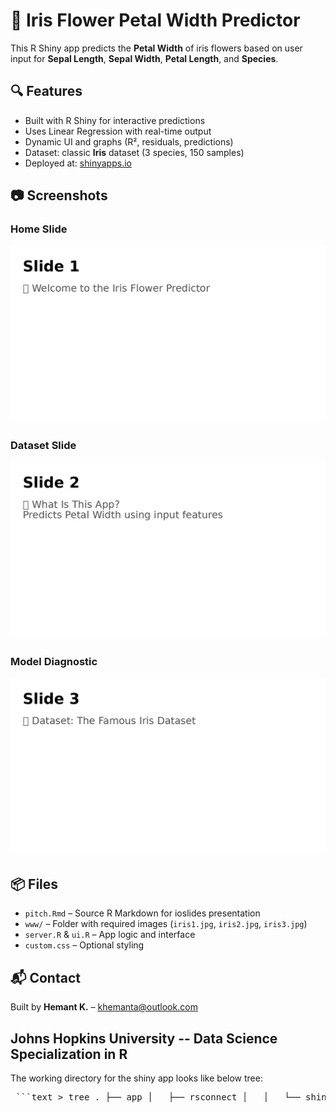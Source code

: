 
# 🌸 Iris Flower Petal Width Predictor

This R Shiny app predicts the **Petal Width** of iris flowers based on user input for **Sepal Length**, **Sepal Width**, **Petal Length**, and **Species**.

## 🔍 Features

- Built with R Shiny for interactive predictions
- Uses Linear Regression with real-time output
- Dynamic UI and graphs (R², residuals, predictions)
- Dataset: classic **Iris** dataset (3 species, 150 samples)
- Deployed at: [shinyapps.io](https://khemanta.shinyapps.io/flower-predictor/)

## 📷 Screenshots

### Home Slide
![Slide1](screenshots/slide1.png)

### Dataset Slide
![Slide2](screenshots/slide2.png)

### Model Diagnostic
![Slide3](screenshots/slide3.png)

## 📦 Files

- `pitch.Rmd` – Source R Markdown for ioslides presentation
- `www/` – Folder with required images (`iris1.jpg`, `iris2.jpg`, `iris3.jpg`)
- `server.R` & `ui.R` – App logic and interface
- `custom.css` – Optional styling

## 📬 Contact

Built by **Hemant K.** – khemanta@outlook.com



## Johns Hopkins University -- Data Science Specialization in R

The working directory for the shiny app looks like below tree: 

<pre> ```text > tree . ├── app │   ├── rsconnect │   │   └── shinyapps.io │   │   └── khemanta │   │   └── flower-predictor.dcf │   ├── server.R │   ├── ui.R │   └── www │   ├── iris.jpg │   ├── iris1.jpg │   ├── iris2.jpg │   └── iris3.jpg ├── ddp.Rproj ├── docs │   ├── leaflet_map.html │   └── pitch.html ├── leaflet_map.Rmd ├── MyFavPlacesLeafletMap.html ├── MyFavPlacesLeafletMap.Rmd ├── pitch │   ├── custom.css │   ├── iris.jpg │   ├── iris1.jpg │   ├── iris2.jpg │   ├── iris3.jpg │   ├── pitch.html │   ├── pitch.Rmd │   ├── ppt.Rmd │   ├── publish_presentation.R │   └── rsconnect │   └── documents │   └── pitch.Rmd │   └── rpubs.com │   └── rpubs │   ├── Document.dcf │   └── Publish Document.dcf ├── README.md ├── rsconnect │   └── documents │   └── MyFavPlacesLeafletMap.Rmd │   └── rpubs.com │   └── rpubs │   └── Document.dcf └── screenshots ├── slide1.png ├── slide2.png └── slide3.png 19 directories, 29 files (base) ``` </pre>
